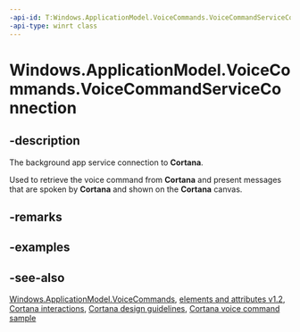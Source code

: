 ```yaml
---
-api-id: T:Windows.ApplicationModel.VoiceCommands.VoiceCommandServiceConnection
-api-type: winrt class
---
```


<!-- Class syntax.
public class VoiceCommandServiceConnection : Windows.ApplicationModel.VoiceCommands.IVoiceCommandServiceConnection
-->

# Windows.ApplicationModel.VoiceCommands.VoiceCommandServiceConnection

## -description
The background app service connection to **Cortana**.

Used to retrieve the voice command from **Cortana** and present messages that are spoken by **Cortana** and shown on the **Cortana** canvas.

## -remarks


## -examples

## -see-also
[Windows.ApplicationModel.VoiceCommands](windows_applicationmodel_voicecommands.md), [ elements and attributes v1.2](https://docs.microsoft.com/uwp/schemas/voicecommands/voice-command-elements-and-attributes-1-2), [Cortana interactions](https://docs.microsoft.com/windows/uwp/input-and-devices/cortana-interactions), [Cortana design guidelines](https://docs.microsoft.com/windows/uwp/input-and-devices/cortana-design-guidelines), [Cortana voice command sample](https://github.com/Microsoft/Windows-universal-samples/tree/master/Samples/CortanaVoiceCommand)
